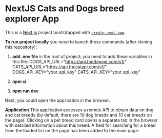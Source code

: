 # NextJS Cats and Dogs breed explorer App

This is a [Next.js](https://nextjs.org/) project bootstrapped with [`create-next-app`](https://github.com/vercel/next.js/tree/canary/packages/create-next-app).

**To run project locally** you need to launch these commands (after cloning this repository): 
1. **add .env file** in the root of project; you need to add these variables in this file:
DOGS_API_URL="https://api.thedogapi.com/v1/"
CATS_API_URL="https://api.thecatapi.com/v1/"
DOGS_API_KEY="your_api_key"
CATS_API_KEY="your_api_key"

2. **npm ci** 

3. **npm run dev**

Next, you could open the application in the browser.

**Application** 
This application accesses a remote API to obtain data on dog and cat breeds (by default, there are 10 dog breeds and 10 cat breeds on the page). Clicking on a pet breed card opens a separate tab in the browser with detailed information about this breed. A field for searching for a breed from the loaded list on the page has been added to the main page.